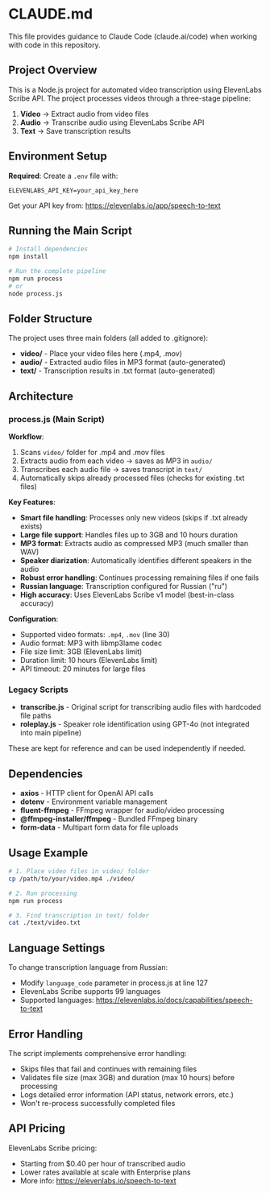 # CLAUDE.md

This file provides guidance to Claude Code (claude.ai/code) when working with code in this repository.

## Project Overview

This is a Node.js project for automated video transcription using ElevenLabs Scribe API. The project processes videos through a three-stage pipeline:

1. **Video** → Extract audio from video files
2. **Audio** → Transcribe audio using ElevenLabs Scribe API
3. **Text** → Save transcription results

## Environment Setup

**Required**: Create a `.env` file with:
```
ELEVENLABS_API_KEY=your_api_key_here
```

Get your API key from: https://elevenlabs.io/app/speech-to-text

## Running the Main Script

```bash
# Install dependencies
npm install

# Run the complete pipeline
npm run process
# or
node process.js
```

## Folder Structure

The project uses three main folders (all added to .gitignore):

- **video/** - Place your video files here (.mp4, .mov)
- **audio/** - Extracted audio files in MP3 format (auto-generated)
- **text/** - Transcription results in .txt format (auto-generated)

## Architecture

### process.js (Main Script)

**Workflow**:
1. Scans `video/` folder for .mp4 and .mov files
2. Extracts audio from each video → saves as MP3 in `audio/`
3. Transcribes each audio file → saves transcript in `text/`
4. Automatically skips already processed files (checks for existing .txt files)

**Key Features**:
- **Smart file handling**: Processes only new videos (skips if .txt already exists)
- **Large file support**: Handles files up to 3GB and 10 hours duration
- **MP3 format**: Extracts audio as compressed MP3 (much smaller than WAV)
- **Speaker diarization**: Automatically identifies different speakers in the audio
- **Robust error handling**: Continues processing remaining files if one fails
- **Russian language**: Transcription configured for Russian ("ru")
- **High accuracy**: Uses ElevenLabs Scribe v1 model (best-in-class accuracy)

**Configuration**:
- Supported video formats: `.mp4`, `.mov` (line 30)
- Audio format: MP3 with libmp3lame codec
- File size limit: 3GB (ElevenLabs limit)
- Duration limit: 10 hours (ElevenLabs limit)
- API timeout: 20 minutes for large files

### Legacy Scripts

- **transcribe.js** - Original script for transcribing audio files with hardcoded file paths
- **roleplay.js** - Speaker role identification using GPT-4o (not integrated into main pipeline)

These are kept for reference and can be used independently if needed.

## Dependencies

- **axios** - HTTP client for OpenAI API calls
- **dotenv** - Environment variable management
- **fluent-ffmpeg** - FFmpeg wrapper for audio/video processing
- **@ffmpeg-installer/ffmpeg** - Bundled FFmpeg binary
- **form-data** - Multipart form data for file uploads

## Usage Example

```bash
# 1. Place video files in video/ folder
cp /path/to/your/video.mp4 ./video/

# 2. Run processing
npm run process

# 3. Find transcription in text/ folder
cat ./text/video.txt
```

## Language Settings

To change transcription language from Russian:
- Modify `language_code` parameter in process.js at line 127
- ElevenLabs Scribe supports 99 languages
- Supported languages: https://elevenlabs.io/docs/capabilities/speech-to-text

## Error Handling

The script implements comprehensive error handling:
- Skips files that fail and continues with remaining files
- Validates file size (max 3GB) and duration (max 10 hours) before processing
- Logs detailed error information (API status, network errors, etc.)
- Won't re-process successfully completed files

## API Pricing

ElevenLabs Scribe pricing:
- Starting from $0.40 per hour of transcribed audio
- Lower rates available at scale with Enterprise plans
- More info: https://elevenlabs.io/speech-to-text
